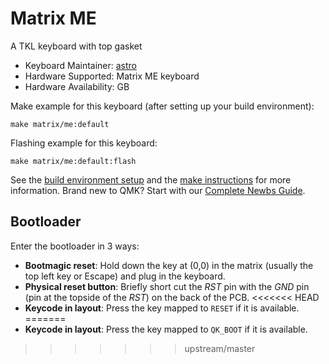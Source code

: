 # Matrix ME

A TKL keyboard with top gasket

* Keyboard Maintainer: [astro](https://github.com/yulei)
* Hardware Supported: Matrix ME keyboard
* Hardware Availability: GB

Make example for this keyboard (after setting up your build environment):

    make matrix/me:default

Flashing example for this keyboard:

    make matrix/me:default:flash

See the [build environment setup](https://docs.qmk.fm/#/getting_started_build_tools) and the [make instructions](https://docs.qmk.fm/#/getting_started_make_guide) for more information. Brand new to QMK? Start with our [Complete Newbs Guide](https://docs.qmk.fm/#/newbs).

## Bootloader

Enter the bootloader in 3 ways:

* **Bootmagic reset**: Hold down the key at (0,0) in the matrix (usually the top left key or Escape) and plug in the keyboard.
* **Physical reset button**: Briefly short cut the *RST* pin with the *GND* pin (pin at the topside of the *RST*) on the back of the PCB.
<<<<<<< HEAD
* **Keycode in layout**: Press the key mapped to `RESET` if it is available.
=======
* **Keycode in layout**: Press the key mapped to `QK_BOOT` if it is available.
>>>>>>> upstream/master
